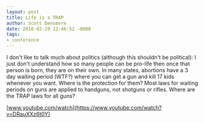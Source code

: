 ```yaml
---
layout: post
title: Life is a TRAP
author: Scott Densmore
date: 2018-02-19 12:46:52 -0800
tags:
- conference
---
```


I don't like to talk much about politics (although this shouldn't be political): I just don't understand how so many people can be pro-life then once that person is born, they are on their own. In many states, abortions have a 3 day waiting period (WTF?) where you can get a gun and kill 17 kids whenever you want. Where is the protection for them? Most laws for waiting periods on guns are applied to handguns, not shotguns or rifles. Where are the TRAP laws for all guns?

[www.youtube.com/watch](https://www.youtube.com/watch?v=DRauXXz6t0Y)
